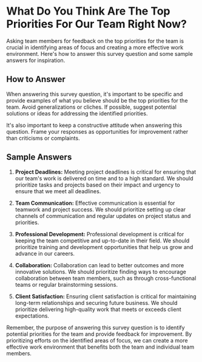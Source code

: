 What Do You Think Are The Top Priorities For Our Team Right Now?
=======================================================================================

Asking team members for feedback on the top priorities for the team is crucial in identifying areas of focus and creating a more effective work environment. Here's how to answer this survey question and some sample answers for inspiration.

How to Answer
-------------

When answering this survey question, it's important to be specific and provide examples of what you believe should be the top priorities for the team. Avoid generalizations or cliches. If possible, suggest potential solutions or ideas for addressing the identified priorities.

It's also important to keep a constructive attitude when answering this question. Frame your responses as opportunities for improvement rather than criticisms or complaints.

Sample Answers
--------------

1. **Project Deadlines:** Meeting project deadlines is critical for ensuring that our team's work is delivered on time and to a high standard. We should prioritize tasks and projects based on their impact and urgency to ensure that we meet all deadlines.

2. **Team Communication:** Effective communication is essential for teamwork and project success. We should prioritize setting up clear channels of communication and regular updates on project status and priorities.

3. **Professional Development:** Professional development is critical for keeping the team competitive and up-to-date in their field. We should prioritize training and development opportunities that help us grow and advance in our careers.

4. **Collaboration:** Collaboration can lead to better outcomes and more innovative solutions. We should prioritize finding ways to encourage collaboration between team members, such as through cross-functional teams or regular brainstorming sessions.

5. **Client Satisfaction:** Ensuring client satisfaction is critical for maintaining long-term relationships and securing future business. We should prioritize delivering high-quality work that meets or exceeds client expectations.

Remember, the purpose of answering this survey question is to identify potential priorities for the team and provide feedback for improvement. By prioritizing efforts on the identified areas of focus, we can create a more effective work environment that benefits both the team and individual team members.
